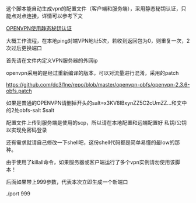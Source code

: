 这个脚本能自动生成vpn的配置文件（客户端和服务端），采用静态秘钥认证，只能点对点连接，详情可以参考下文

[OPENVPN使用静态秘钥认证](https://185.es/2015/09/openvpn%E4%BD%BF%E7%94%A8%E9%9D%99%E6%80%81%E7%A7%98%E9%92%A5%E8%AE%A4%E8%AF%81.html)

大概工作流程，在本地ping对端VPN地址5次，若收到返回包为0，则重复一次，2次过后更换端口

首先请在文件内定义VPN服务器的外网ip

openvpn采用的是经过重新编译的版本，可以对流量进行混淆，采用的patch

https://github.com/dc3l1ne/repo/blob/master/openvpn-obfs/openvpn-2.3.6-obfs.patch

如果是普通的OPENVPN请删掉开头的salt=x3KV8lBxynZZ5C2cUmZZ...和文中的2处obfs-salt $salt

配置文件上传到服务端是使用的scp，所以请在本地配置和远端配置好 私钥/公钥 以实现免密码登录

还有需求就请自己修改一下shell吧，这份shell代码都是简单易懂的最low的那种。

由于使用了killall命令，如果服务器或客户端运行了多个vpn实例请勿使用该脚本！

后面如果带上999参数，代表本次立即生成一个新端口

./port 999
